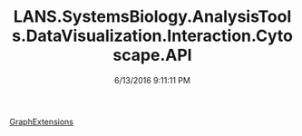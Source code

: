 ﻿---
title: LANS.SystemsBiology.AnalysisTools.DataVisualization.Interaction.Cytoscape.API
date: 6/13/2016 9:11:11 PM
---

[GraphExtensions](T-LANS.SystemsBiology.AnalysisTools.DataVisualization.Interaction.Cytoscape.API.GraphExtensions.html)
